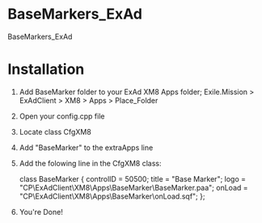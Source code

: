 # BaseMarkers_ExAd
BaseMarkers_ExAd

# Installation
1. Add BaseMarker folder to your ExAd XM8 Apps folder; Exile.Mission > ExAdClient > XM8 > Apps > Place_Folder

2. Open your config.cpp file
3. Locate class CfgXM8
4. Add "BaseMarker" to the extraApps line
5. Add the folowing line in the CfgXM8 class:

	class BaseMarker 
	{
		controlID = 50500;
		title = "Base Marker";
		logo = "CP\ExAdClient\XM8\Apps\BaseMarker\BaseMarker.paa";
		onLoad = "CP\ExAdClient\XM8\Apps\BaseMarker\onLoad.sqf";
	};

6. You're Done!
